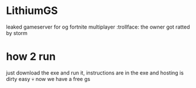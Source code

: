 # LithiumGS
leaked gameserver for og fortnite multiplayer :trollface: the owner got ratted by storm
# how 2 run
just download the exe and run it, instructions are in the exe and hosting is dirty easy :skull: now we have a free gs

